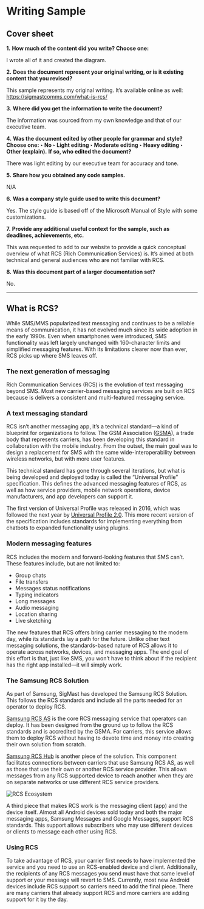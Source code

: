 # Writing Sample 

## Cover sheet
**1.** **How much of the content did you write? Choose one:** 

I wrote all of it and created the diagram. 

**2.** **Does the document represent your original writing, or is it existing content that you revised?**

This sample represents my original writing. It’s available online as well: https://sigmastcomms.com/what-is-rcs/ 

**3.** **Where did you get the information to write the document?**

The information was sourced from my own knowledge and that of our executive team. 

**4.** **Was the document edited by other people for grammar and style? Choose one:**
**‣ No ‣ Light editing ‣ Moderate editing ‣ Heavy editing ‣ Other (explain).**
**If so, who edited the document?** 

There was light editing by our executive team for accuracy and tone. 

**5.** **Share how you obtained any code samples.** 

N/A

**6.** **Was a company style guide used to write this document?** 

Yes. The style guide is based off of the Microsoft Manual of Style with some customizations. 

**7.** **Provide any additional useful context for the sample, such as deadlines, achievements, etc.**

This was requested to add to our website to provide a quick conceptual overview of what RCS (Rich Communication Services) is. It’s aimed at both technical and general audiences who are not familiar with RCS. 
 
**8.** **Was this document part of a larger documentation set?** 

No.

--- 

## What is RCS?

While SMS/MMS popularized text messaging and continues to be a reliable means of communication, it has not evolved much since its wide adoption in the early 1990s. Even when smartphones were introduced, SMS functionality was left largely unchanged with 160-character limits and simplified messaging features. With its limitations clearer now than ever, RCS picks up where SMS leaves off.

### The next generation of messaging

Rich Communication Services (RCS) is the evolution of text messaging beyond SMS. Most new carrier-based messaging services are built on RCS because is delivers a consistent and multi-featured messaging service.

### A text messaging standard

RCS isn’t another messaging app, it’s a technical standard—a kind of blueprint for organizations to follow. The GSM Association ([GSMA](https://www.gsma.com/)), a trade body that represents carriers, has been developing this standard in collaboration with the mobile industry. From the outset, the main goal was to design a replacement for SMS with the same wide-interoperability between wireless networks, but with more user features.

This technical standard has gone through several iterations, but what is being developed and deployed today is called the “Universal Profile” specification. This defines the advanced messaging features of RCS, as well as how service providers, mobile network operations, device manufacturers, and app developers can support it.

The first version of Universal Profile was released in 2016, which was followed the next year by [Universal Profile 2.0](https://www.gsma.com/futurenetworks/rcs/universal-profile/). This more recent version of the specification includes standards for implementing everything from chatbots to expanded functionality using plugins.

### Modern messaging features

RCS includes the modern and forward-looking features that SMS can’t. These features include, but are not limited to:
- Group chats
- File transfers
- Messages status notifications
- Typing indicators
- Long messages
- Audio messaging
- Location sharing
- Live sketching

The new features that RCS offers bring carrier messaging to the modern day, while its standards lay a path for the future. Unlike other text messaging solutions, the standards-based nature of RCS allows it to operate across networks, devices, and messaging apps. The end goal of this effort is that, just like SMS, you won’t have to think about if the recipient has the right app installed—it will simply work.

### The Samsung RCS Solution

As part of Samsung, SigMast has developed the Samsung RCS Solution. This follows the RCS standards and include all the parts needed for an operator to deploy RCS.

[Samsung RCS AS](https://sigmastcomms.com/products/samsung-rcs-as/) is the core RCS messaging service that operators can deploy. It has been designed from the ground up to follow the RCS standards and is accredited by the GSMA. For carriers, this service allows them to deploy RCS without having to devote time and money into creating their own solution from scratch.

[Samsung RCS Hub](https://sigmastcomms.com/products/samsung-rcs-hub/) is another piece of the solution. This component facilitates connections between carriers that use Samsung RCS AS, as well as those that use their own or another RCS service provider. This allows messages from any RCS supported device to reach another when they are on separate networks or use different RCS service providers.

![RCS Ecosystem](https://github.com/dgnicholson/Google-Samples/blob/master/images/RCS_Ecosystem.png)

A third piece that makes RCS work is the messaging client (app) and the device itself. Almost all Android devices sold today and both the major messaging apps, Samsung Messages and Google Messages, support RCS standards. This support allows subscribers who may use different devices or clients to message each other using RCS.

### Using RCS

To take advantage of RCS, your carrier first needs to have implemented the service and you need to use an RCS-enabled device and client. Additionally, the recipients of any RCS messages you send must have that same level of support or your message will revert to SMS. Currently, most new Android devices include RCS support so carriers need to add the final piece. There are many carriers that already support RCS and more carriers are adding support for it by the day.


